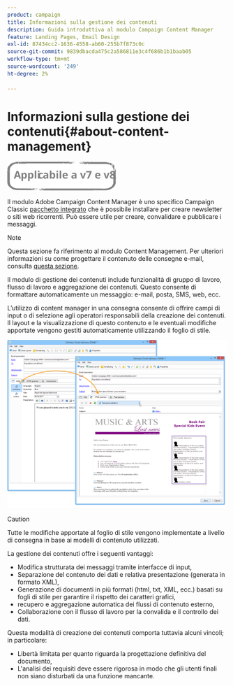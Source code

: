 ```yaml
---
product: campaign
title: Informazioni sulla gestione dei contenuti
description: Guida introduttiva al modulo Campaign Content Manager
feature: Landing Pages, Email Design
exl-id: 87434cc2-1636-4558-ab60-255b7f873c0c
source-git-commit: 9839dbacda475c2a586811e3c4f686b1b1baab05
workflow-type: tm+mt
source-wordcount: '249'
ht-degree: 2%

---
```


# Informazioni sulla gestione dei contenuti{#about-content-management}

![](../../assets/common.svg)

Il modulo Adobe Campaign Content Manager è uno specifico Campaign Classic [pacchetto integrato](../../installation/using/installing-campaign-standard-packages.md) che è possibile installare per creare newsletter o siti web ricorrenti. Può essere utile per creare, convalidare e pubblicare i messaggi.

>[!NOTE]
>
>Questa sezione fa riferimento al modulo Content Management. Per ulteriori informazioni su come progettare il contenuto delle consegne e-mail, consulta [questa sezione](defining-the-email-content.md).

Il modulo di gestione dei contenuti include funzionalità di gruppo di lavoro, flusso di lavoro e aggregazione dei contenuti. Questo consente di formattare automaticamente un messaggio: e-mail, posta, SMS, web, ecc.

L’utilizzo di content manager in una consegna consente di offrire campi di input o di selezione agli operatori responsabili della creazione dei contenuti. Il layout e la visualizzazione di questo contenuto e le eventuali modifiche apportate vengono gestiti automaticamente utilizzando il foglio di stile.

![](assets/s_ncs_content_create_content_sample.png)

>[!CAUTION]
>
>Tutte le modifiche apportate al foglio di stile vengono implementate a livello di consegna in base ai modelli di contenuto utilizzati.

La gestione dei contenuti offre i seguenti vantaggi:

* Modifica strutturata dei messaggi tramite interfacce di input,
* Separazione del contenuto dei dati e relativa presentazione (generata in formato XML),
* Generazione di documenti in più formati (html, txt, XML, ecc.) basati su fogli di stile per garantire il rispetto dei caratteri grafici,
* recupero e aggregazione automatica dei flussi di contenuto esterno,
* Collaborazione con il flusso di lavoro per la convalida e il controllo dei dati.

Questa modalità di creazione dei contenuti comporta tuttavia alcuni vincoli; in particolare:

* Libertà limitata per quanto riguarda la progettazione definitiva del documento,
* L&#39;analisi dei requisiti deve essere rigorosa in modo che gli utenti finali non siano disturbati da una funzione mancante.
